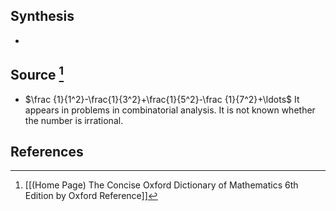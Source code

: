 ## Synthesis
- 
## Source [^1]
- $\frac {1}{1^2}-\frac{1}{3^2}+\frac{1}{5^2}-\frac {1}{7^2}+\ldots$ It appears in problems in combinatorial analysis. It is not known whether the number is irrational. 
## References

[^1]: [[(Home Page) The Concise Oxford Dictionary of Mathematics 6th Edition by Oxford Reference]]
